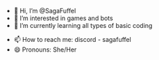- 👋 Hi, I’m @SagaFuffel
- 👀 I’m interested in games and bots
- 🌱 I’m currently learning all types of basic coding
<!-- 💞️ I’m looking to collaborate on ... --->
- 📫 How to reach me: discord - sagafuffel
- 😄 Pronouns: She/Her
<!-- ⚡ Fun fact: ...--->

<!---
SagaFuffel/SagaFuffel is a ✨ special ✨ repository because its `README.md` (this file) appears on your GitHub profile.
You can click the Preview link to take a look at your changes.
--->

